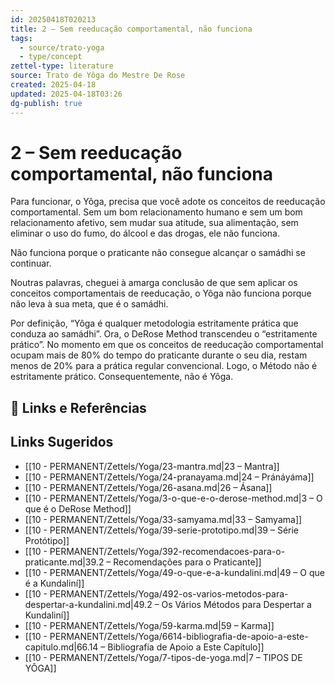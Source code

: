 ```yaml
---
id: 20250418T020213
title: 2 – Sem reeducação comportamental, não funciona
tags:
  - source/trato-yoga
  - type/concept
zettel-type: literature
source: Trato de Yôga do Mestre De Rose
created: 2025-04-18
updated: 2025-04-18T03:26
dg-publish: true
---
```


# 2 – Sem reeducação comportamental, não funciona

Para funcionar, o Yôga, precisa que você adote os conceitos de reeducação comportamental. Sem um bom relacionamento humano e sem um bom relacionamento afetivo, sem mudar sua atitude, sua alimentação, sem eliminar o uso do fumo, do álcool e das drogas, ele não funciona.

Não funciona porque o praticante não consegue alcançar o samádhi se continuar.

Noutras palavras, cheguei à amarga conclusão de que sem aplicar os conceitos comportamentais de reeducação, o Yôga não funciona porque não leva à sua meta, que é o samádhi.

Por definição, “Yôga é qualquer metodologia estritamente prática que conduza ao samádhi”. Ora, o DeRose Method transcendeu o “estritamente prático”. No momento em que os conceitos de reeducação comportamental ocupam mais de 80\% do tempo do praticante durante o seu dia, restam menos de 20\% para a prática regular convencional. Logo, o Método não é estritamente prático. Consequentemente, não é Yôga.

## 🔗 Links e Referências

## Links Sugeridos

- [[10 - PERMANENT/Zettels/Yoga/23-mantra.md\|23 – Mantra]]
- [[10 - PERMANENT/Zettels/Yoga/24-pranayama.md\|24 – Pránáyáma]]
- [[10 - PERMANENT/Zettels/Yoga/26-asana.md\|26 – Ásana]]
- [[10 - PERMANENT/Zettels/Yoga/3-o-que-e-o-derose-method.md\|3 – O que é o DeRose Method]]
- [[10 - PERMANENT/Zettels/Yoga/33-samyama.md\|33 – Samyama]]
- [[10 - PERMANENT/Zettels/Yoga/39-serie-prototipo.md\|39 – Série Protótipo]]
- [[10 - PERMANENT/Zettels/Yoga/392-recomendacoes-para-o-praticante.md\|39.2 – Recomendações para o Praticante]]
- [[10 - PERMANENT/Zettels/Yoga/49-o-que-e-a-kundalini.md\|49 – O que é a Kundaliní]]
- [[10 - PERMANENT/Zettels/Yoga/492-os-varios-metodos-para-despertar-a-kundalini.md\|49.2 – Os Vários Métodos para Despertar a Kundaliní]]
- [[10 - PERMANENT/Zettels/Yoga/59-karma.md\|59 – Karma]]
- [[10 - PERMANENT/Zettels/Yoga/6614-bibliografia-de-apoio-a-este-capitulo.md\|66.14 – Bibliografia de Apoio a Este Capítulo]]
- [[10 - PERMANENT/Zettels/Yoga/7-tipos-de-yoga.md\|7 – TIPOS DE YÔGA]]